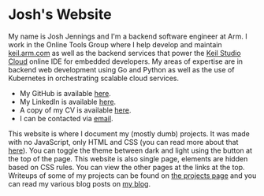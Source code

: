 # Josh's Website

My name is Josh Jennings and I'm a backend software engineer at Arm. I work in the Online Tools Group where I help develop and maintain [keil.arm.com](https://www.keil.arm.com/) as well as the backend services that power the [Keil Studio Cloud](https://studio.keil.arm.com/) online IDE for embedded developers. My areas of expertise are in backend web development using Go and Python as well as the use of Kubernetes in orchestrating scalable cloud services.

* My GitHub is available [here](https://github.com/joshjennings98).
* My LinkedIn is available [here](https://www.linkedin.com/in/josh-jennings-41a17213a/).
* A copy of my CV is available [here](https://joshj.dev/cv.html). 
* I can be contacted via [email](mailto:josh@joshj.dev).

This website is where I document my (mostly dumb) projects. It was made with no JavaScript, only HTML and CSS (you can read more about that [here](#website)). You can toggle the theme between dark and light using the button at the top of the page. This website is also single page, elements are hidden based on CSS rules. You can view the other pages at the links at the top. Writeups of some of my projects can be found on [the projects page](#projects) and you can read my various blog posts on [my blog](#archive).
